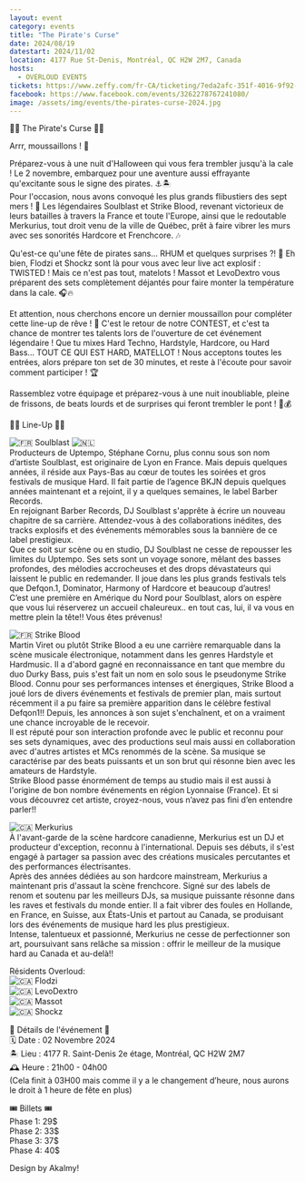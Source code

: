```yaml
---
layout: event
category: events
title: "The Pirate's Curse"
date: 2024/08/19
datestart: 2024/11/02
location: 4177 Rue St-Denis, Montréal, QC H2W 2M7, Canada
hosts:
  - OVERLOUD EVENTS
tickets: https://www.zeffy.com/fr-CA/ticketing/7eda2afc-351f-4016-9f92-cc7566022602
facebook: https://www.facebook.com/events/3262278767241080/
image: /assets/img/events/the-pirates-curse-2024.jpg
---
```


🏴‍☠️ The Pirate's Curse 🏴‍☠️

Arrr, moussaillons ! 🦜

Préparez-vous à une nuit d'Halloween qui vous fera trembler jusqu'à la cale ! Le 2 novembre, embarquez pour une aventure aussi effrayante qu'excitante sous le signe des pirates. ⚓️🏝️  
Pour l'occasion, nous avons convoqué les plus grands flibustiers des sept mers ! 🌊 Les légendaires Soulblast et Strike Blood, revenant victorieux de leurs batailles à travers la France et toute l'Europe, ainsi que le redoutable Merkurius, tout droit venu de la ville de Québec, prêt à faire vibrer les murs avec ses sonorités Hardcore et Frenchcore. 🎶

Qu'est-ce qu'une fête de pirates sans… RHUM et quelques surprises ?! 🥃 Eh bien, Flodzi et Shockz sont là pour vous avec leur live act explosif : TWISTED ! Mais ce n'est pas tout, matelots ! Massot et LevoDextro vous préparent des sets complètement déjantés pour faire monter la température dans la cale. 🎧🔥

Et attention, nous cherchons encore un dernier moussaillon pour compléter cette line-up de rêve ! 🏴 C'est le retour de notre CONTEST, et c'est ta chance de montrer tes talents lors de l'ouverture de cet événement légendaire ! Que tu mixes Hard Techno, Hardstyle, Hardcore, ou Hard Bass… TOUT CE QUI EST HARD, MATELLOT ! Nous acceptons toutes les entrées, alors prépare ton set de 30 minutes, et reste à l'écoute pour savoir comment participer ! 🏆

Rassemblez votre équipage et préparez-vous à une nuit inoubliable, pleine de frissons, de beats lourds et de surprises qui feront trembler le pont ! 🌙💰

🏴‍☠️ Line-Up 🏴‍☠️

![🇫🇷](https://static.xx.fbcdn.net/images/emoji.php/v9/td3/2/16/1f1eb_1f1f7.png) Soulblast ![🇳🇱](https://static.xx.fbcdn.net/images/emoji.php/v9/tbd/2/16/1f1f3_1f1f1.png)  
Producteurs de Uptempo, Stéphane Cornu, plus connu sous son nom d’artiste Soulblast, est originaire de Lyon en France. Mais depuis quelques années, il réside aux Pays-Bas au cœur de toutes les soirées et gros festivals de musique Hard. Il fait partie de l’agence BKJN depuis quelques années maintenant et a rejoint, il y a quelques semaines, le label Barber Records.  
En rejoignant Barber Records, DJ Soulblast s'apprête à écrire un nouveau chapitre de sa carrière. Attendez-vous à des collaborations inédites, des tracks explosifs et des événements mémorables sous la bannière de ce label prestigieux.  
Que ce soit sur scène ou en studio, DJ Soulblast ne cesse de repousser les limites du Uptempo. Ses sets sont un voyage sonore, mêlant des basses profondes, des mélodies accrocheuses et des drops dévastateurs qui laissent le public en redemander. Il joue dans les plus grands festivals tels que Defqon.1, Dominator, Harmony of Hardcore et beaucoup d’autres!  
C’est une première en Amérique du Nord pour Soulblast, alors on espère que vous lui réserverez un accueil chaleureux.. en tout cas, lui, il va vous en mettre plein la tête!! Vous êtes prévenus!

![🇫🇷](https://static.xx.fbcdn.net/images/emoji.php/v9/td3/2/16/1f1eb_1f1f7.png) Strike Blood  
Martin Viret ou plutôt Strike Blood a eu une carrière remarquable dans la scène musicale électronique, notamment dans les genres Hardstyle et Hardmusic. Il a d'abord gagné en reconnaissance en tant que membre du duo Durky Bass, puis s'est fait un nom en solo sous le pseudonyme Strike Blood. Connu pour ses performances intenses et énergiques, Strike Blood a joué lors de divers événements et festivals de premier plan, mais surtout récemment il a pu faire sa première apparition dans le célèbre festival Defqon1!! Depuis, les annonces à son sujet s'enchaînent, et on a vraiment une chance incroyable de le recevoir.  
Il est réputé pour son interaction profonde avec le public et reconnu pour ses sets dynamiques, avec des productions seul mais aussi en collaboration avec d'autres artistes et MCs renommés de la scène. Sa musique se caractérise par des beats puissants et un son brut qui résonne bien avec les amateurs de Hardstyle.  
Strike Blood passe énormément de temps au studio mais il est aussi à l'origine de bon nombre événements en région Lyonnaise (France). Et si vous découvrez cet artiste, croyez-nous, vous n’avez pas fini d’en entendre parler!!

![🇨🇦](https://static.xx.fbcdn.net/images/emoji.php/v9/t9/2/16/1f1e8_1f1e6.png) Merkurius  
À l'avant-garde de la scène hardcore canadienne, Merkurius est un DJ et producteur d'exception, reconnu à l'international. Depuis ses débuts, il s'est engagé à partager sa passion avec des créations musicales percutantes et des performances électrisantes.  
Après des années dédiées au son hardcore mainstream, Merkurius a maintenant pris d'assaut la scène frenchcore. Signé sur des labels de renom et soutenu par les meilleurs DJs, sa musique puissante résonne dans les raves et festivals du monde entier. Il a fait vibrer des foules en Hollande, en France, en Suisse, aux États-Unis et partout au Canada, se produisant lors des événements de musique hard les plus prestigieux.  
Intense, talentueux et passionné, Merkurius ne cesse de perfectionner son art, poursuivant sans relâche sa mission : offrir le meilleur de la musique hard au Canada et au-delà!!

Résidents Overloud:  
![🇨🇦](https://static.xx.fbcdn.net/images/emoji.php/v9/t9/2/16/1f1e8_1f1e6.png) Flodzi  
![🇨🇦](https://static.xx.fbcdn.net/images/emoji.php/v9/t9/2/16/1f1e8_1f1e6.png) LevoDextro  
![🇨🇦](https://static.xx.fbcdn.net/images/emoji.php/v9/t9/2/16/1f1e8_1f1e6.png) Massot  
![🇨🇦](https://static.xx.fbcdn.net/images/emoji.php/v9/t9/2/16/1f1e8_1f1e6.png) Shockz

🎃 Détails de l'événement 🎃  
🗓 Date : 02 Novembre 2024  
🏝️ Lieu : 4177 R. Saint-Denis 2e étage, Montréal, QC H2W 2M7  
🕰 Heure : 21h00 - 04h00  
(Cela finit à 03H00 mais comme il y a le changement d’heure, nous aurons le droit à 1 heure de fête en plus)

  

🎟 Billets 🎟  
Phase 1: 29$  
Phase 2: 33$  
Phase 3: 37$  
Phase 4: 40$

Design by Akalmy!